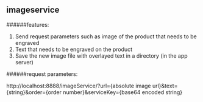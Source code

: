 ## imageservice

######features: 
1. Send request parameters such as image of the product that needs to be engraved 
2. Text that needs to be engraved on the product
3. Save the new image file with overlayed text in a directory (in the app server)

######request parameters:

http://localhost:8888/imageService/?url={absolute image url}&text={string}&order={order number}&serviceKey={base64 encoded string}

